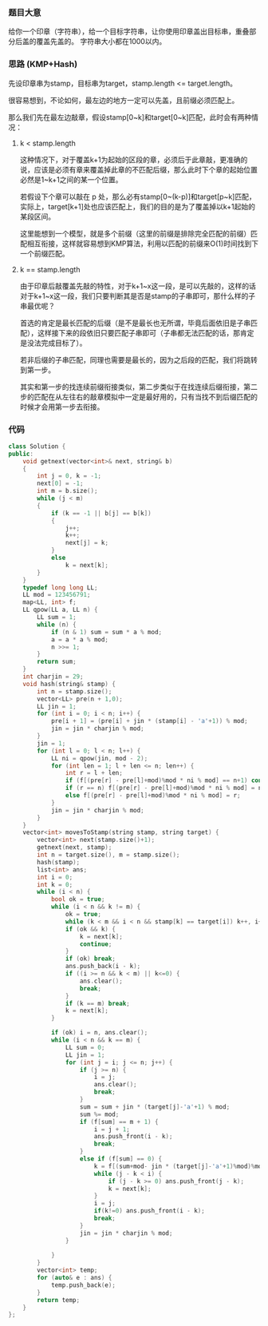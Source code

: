 ### 题目大意

给你一个印章（字符串），给一个目标字符串，让你使用印章盖出目标串，重叠部分后盖的覆盖先盖的。 字符串大小都在1000以内。

### 思路 (KMP+Hash)

先设印章串为stamp，目标串为target，stamp.length <= target.length。

很容易想到，不论如何，最左边的地方一定可以先盖，且前缀必须匹配上。

那么我们先在最左边敲章，假设stamp[0~k]和target[0~k]匹配，此时会有两种情况：

1. k <   stamp.length 

   这种情况下，对于覆盖k+1为起始的区段的章，必须后于此章敲，更准确的说，应该是必须有章来覆盖掉此章的不匹配后缀，那么此时下个章的起始位置必然是1~k+1之间的某一个位置。

   若假设下个章可以敲在 p 处，那么必有stamp[0~(k-p)]和target[p~k]匹配，实际上，target[k+1]处也应该匹配上，我们的目的是为了覆盖掉以k+1起始的某段区间。

   这里能想到一个模型，就是多个前缀（这里的前缀是排除完全匹配的前缀）匹配相互衔接，这样就容易想到KMP算法，利用以匹配的前缀来O(1)时间找到下一个前缀匹配。

2. k == stamp.length

   由于印章后敲覆盖先敲的特性，对于k+1~x这一段，是可以先敲的，这样的话对于k+1~x这一段，我们只要判断其是否是stamp的子串即可，那什么样的子串最优呢？

   首选的肯定是最长匹配的后缀（是不是最长也无所谓，毕竟后面依旧是子串匹配），这样接下来的段依旧只要匹配子串即可（子串都无法匹配的话，那肯定是没法完成目标了）。

   若非后缀的子串匹配，同理也需要是最长的，因为之后段的匹配，我们将跳转到第一步。

   其实和第一步的找连续前缀衔接类似，第二步类似于在找连续后缀衔接，第二步的匹配在从左往右的敲章模拟中一定是最好用的，只有当找不到后缀匹配的时候才会用第一步去衔接。



### 代码

```c++
class Solution {
public:
    void getnext(vector<int>& next, string& b)
    {
        int j = 0, k = -1;
        next[0] = -1;
        int m = b.size();
        while (j < m)
        {
            if (k == -1 || b[j] == b[k])
            {
                j++;
                k++;
                next[j] = k;
            }
            else
                k = next[k];
        }
    }
    typedef long long LL;
    LL mod = 123456791;
    map<LL, int> f;
    LL qpow(LL a, LL n) {
        LL sum = 1;
        while (n) {
            if (n & 1) sum = sum * a % mod;
            a = a * a % mod;
            n >>= 1;
        }
        return sum;
    }
    int charjin = 29;
    void hash(string& stamp) {
        int n = stamp.size();
        vector<LL> pre(n + 1,0);
        LL jin = 1;
        for (int i = 0; i < n; i++) {
            pre[i + 1] = (pre[i] + jin * (stamp[i] - 'a'+1)) % mod;
            jin = jin * charjin % mod;
        }
        jin = 1;
        for (int l = 0; l < n; l++) {
            LL ni = qpow(jin, mod - 2);
            for (int len = 1; l + len <= n; len++) {
                int r = l + len;
                if (f[(pre[r] - pre[l]+mod)%mod * ni % mod] == n+1) continue;
                if (r == n) f[(pre[r] - pre[l]+mod)%mod * ni % mod] = n+1;
                else f[(pre[r] - pre[l]+mod)%mod * ni % mod] = r;
            }
            jin = jin * charjin % mod;
        }
    }
    vector<int> movesToStamp(string stamp, string target) {
        vector<int> next(stamp.size()+1);
        getnext(next, stamp);
        int n = target.size(), m = stamp.size();
        hash(stamp);
        list<int> ans;
        int i = 0;
        int k = 0;
        while (i < n) {
            bool ok = true;
            while (i < n && k != m) {
                ok = true;
                while (k < m && i < n && stamp[k] == target[i]) k++, i++, ok = false;
                if (ok && k) {
                    k = next[k];
                    continue;
                }
                if (ok) break;
                ans.push_back(i - k);
                if ((i >= n && k < m) || k<=0) {
                    ans.clear();
                    break;
                }
                if (k == m) break;
                k = next[k];
            }

            if (ok) i = n, ans.clear();
            while (i < n && k == m) {
                LL sum = 0;
                LL jin = 1;
                for (int j = i; j <= n; j++) {
                    if (j >= n) {
                        i = j;
                        ans.clear();
                        break;
                    }
                    sum = sum + jin * (target[j]-'a'+1) % mod;
                    sum %= mod;
                    if (f[sum] == m + 1) {
                        i = j + 1;
                        ans.push_front(i - k);
                        break;
                    }
                    else if (f[sum] == 0) {
                        k = f[(sum+mod- jin * (target[j]-'a'+1)%mod)%mod];
                        while (j - k < i) {
                            if (j - k >= 0) ans.push_front(j - k);
                            k = next[k];
                        }
                        i = j;
                        if(k!=0) ans.push_front(i - k);
                        break;
                    }
                    jin = jin * charjin % mod;
                }
                
            }
        }
        vector<int> temp;
        for (auto& e : ans) {
            temp.push_back(e);
        }
        return temp;
    }
};
```

